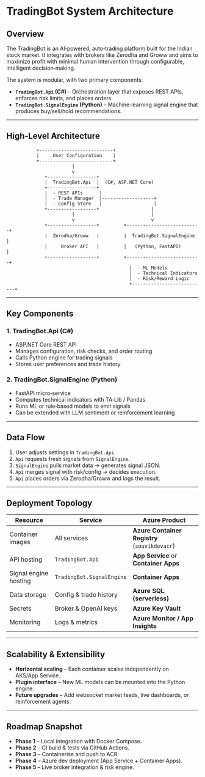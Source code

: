 # TradingBot System Architecture

## Overview

The TradingBot is an AI‑powered, auto‑trading platform built for the Indian stock market. It integrates with brokers like Zerodha and Groww and aims to maximize profit with minimal human intervention through configurable, intelligent decision‑making.

The system is modular, with two primary components:

* **`TradingBot.Api` (C#)** – Orchestration layer that exposes REST APIs, enforces risk limits, and places orders.
* **`TradingBot.SignalEngine` (Python)** – Machine‑learning signal engine that produces buy/sell/hold recommendations.

---

## High‑Level Architecture

```
           +---------------------------+
           |     User Configuration    |
           +---------------------------+
                        |
                        v
              +------------------+
              |  TradingBot.Api  |  (C#, ASP.NET Core)
              +------------------+
              |  - REST APIs      |
              |  - Trade Manager  |-------------------+
              |  - Config Store   |                   |
              +------------------+                   |
                        |                            |
                        v                            v
              +------------------+         +---------------------------+
              |  Zerodha/Groww   |         |  TradingBot.SignalEngine  |
              |     Broker API   |         |   (Python, FastAPI)       |
              +------------------+         +---------------------------+
                                             |  - ML Models
                                             |  - Technical Indicators
                                             |  - Risk/Reward Logic
                                             +---------------------------+
```

---

## Key Components

### 1. TradingBot.Api (C#)
* ASP.NET Core REST API
* Manages configuration, risk checks, and order routing
* Calls Python engine for trading signals
* Stores user preferences and trade history

### 2. TradingBot.SignalEngine (Python)
* FastAPI micro‑service
* Computes technical indicators with TA‑Lib / Pandas
* Runs ML or rule‑based models to emit signals
* Can be extended with LLM sentiment or reinforcement learning

---

## Data Flow

1. User adjusts settings in `TradingBot.Api`.
2. `Api` requests fresh signals from `SignalEngine`.
3. `SignalEngine` pulls market data → generates signal JSON.
4. `Api` merges signal with risk/config → decides execution.
5. `Api` places orders via Zerodha/Groww and logs the result.

---

## Deployment Topology

| Resource | Service | Azure Product |
|----------|---------|---------------|
| Container images | All services | **Azure Container Registry** (`souvikdevacr`) |
| API hosting | `TradingBot.Api` | **App Service** or **Container Apps** |
| Signal engine hosting | `TradingBot.SignalEngine` | **Container Apps** |
| Data storage | Config & trade history | **Azure SQL (serverless)** |
| Secrets | Broker & OpenAI keys | **Azure Key Vault** |
| Monitoring | Logs & metrics | **Azure Monitor / App Insights** |

---

## Scalability & Extensibility

* **Horizontal scaling** – Each container scales independently on AKS/App Service.
* **Plugin interface** – New ML models can be mounted into the Python engine.
* **Future upgrades** – Add websocket market feeds, live dashboards, or reinforcement agents.

---

## Roadmap Snapshot

* **Phase 1** – Local integration with Docker Compose.
* **Phase 2** – CI build & tests via GitHub Actions.
* **Phase 3** – Containerise and push to ACR.
* **Phase 4** – Azure dev deployment (App Service + Container Apps).
* **Phase 5** – Live broker integration & risk engine.
